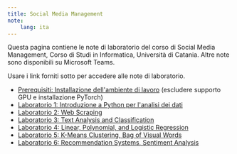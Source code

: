 ```yaml
---
title: Social Media Management
note:
    lang: ita
---
```

Questa pagina contiene le note di laboratorio del corso di Social Media Management, Corso di Studi in Informatica, Università di Catania. Altre note sono disponibili su Microsoft Teams.

Usare i link forniti sotto per accedere alle note di laboratorio.

* <a href="/lecture-notes/it/data-science-python/setup/">Prerequisiti: Installazione dell'ambiente di lavoro</a> (escludere supporto GPU e installazione PyTorch)
* <a href="/lecture-notes/it/data-science-python/intro-python/">Laboratorio 1: Introduzione a Python per l'analisi dei dati</a>
* <a href="/lecture-notes/it/data-science-python/web-scraping/">Laboratorio 2: Web Scraping</a>
* <a href="/lecture-notes/en/data-science-python/text-analysis-classification/">Laboratorio 3: Text Analysis and Classification</a>
* <a href="/lecture-notes/en/data-science-python/linear-polynomial-logistic-regression/">Laboratorio 4: Linear, Polynomial, and Logistic Regression</a>
* <a href="/lecture-notes/en/data-science-python/clustering-bovw/">Laboratorio 5: K-Means Clustering, Bag of Visual Words</a>
* <a href="/lecture-notes/en/data-science-python/recommendation-systems-sentiment-analysis/">Laboratorio 6: Recommendation Systems, Sentiment Analysis</a>